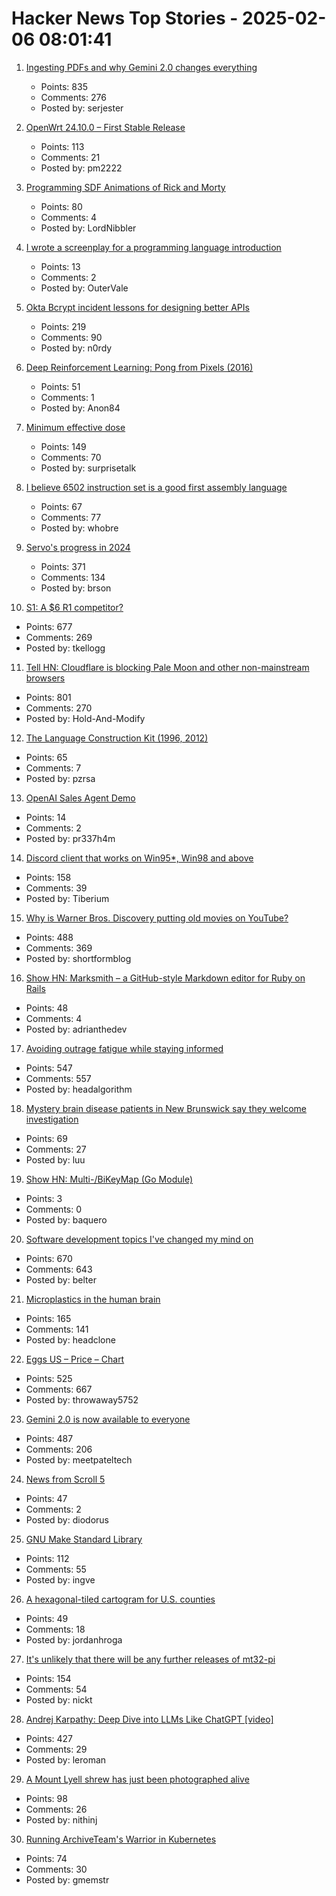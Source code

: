 # Hacker News Top Stories - 2025-02-06 08:01:41

1. [Ingesting PDFs and why Gemini 2.0 changes everything](https://www.sergey.fyi/articles/gemini-flash-2)
   - Points: 835
   - Comments: 276
   - Posted by: serjester

2. [OpenWrt 24.10.0 – First Stable Release](https://openwrt.org/releases/24.10/notes-24.10.0)
   - Points: 113
   - Comments: 21
   - Posted by: pm2222

3. [Programming SDF Animations of Rick and Morty](https://danielchasehooper.com/posts/code-animated-rick/)
   - Points: 80
   - Comments: 4
   - Posted by: LordNibbler

4. [I wrote a screenplay for a programming language introduction](https://jan.miksovsky.com/)
   - Points: 13
   - Comments: 2
   - Posted by: OuterVale

5. [Okta Bcrypt incident lessons for designing better APIs](https://n0rdy.foo/posts/20250121/okta-bcrypt-lessons-for-better-apis/)
   - Points: 219
   - Comments: 90
   - Posted by: n0rdy

6. [Deep Reinforcement Learning: Pong from Pixels (2016)](http://karpathy.github.io/2016/05/31/rl/)
   - Points: 51
   - Comments: 1
   - Posted by: Anon84

7. [Minimum effective dose](https://winnielim.org/journal/minimum-effective-dose/)
   - Points: 149
   - Comments: 70
   - Posted by: surprisetalk

8. [I believe 6502 instruction set is a good first assembly language](https://nemanjatrifunovic.substack.com/p/6502-is-a-good-starting-point-for)
   - Points: 67
   - Comments: 77
   - Posted by: whobre

9. [Servo's progress in 2024](https://servo.org/blog/2025/01/31/servo-in-2024/)
   - Points: 371
   - Comments: 134
   - Posted by: brson

10. [S1: A $6 R1 competitor?](https://timkellogg.me/blog/2025/02/03/s1)
   - Points: 677
   - Comments: 269
   - Posted by: tkellogg

11. [Tell HN: Cloudflare is blocking Pale Moon and other non-mainstream browsers](undefined)
   - Points: 801
   - Comments: 270
   - Posted by: Hold-And-Modify

12. [The Language Construction Kit (1996, 2012)](https://www.zompist.com/kit.html)
   - Points: 65
   - Comments: 7
   - Posted by: pzrsa

13. [OpenAI Sales Agent Demo](https://twitter.com/charliebitda/status/1887307980338856445)
   - Points: 14
   - Comments: 2
   - Posted by: pr337h4m

14. [Discord client that works on Win95*, Win98 and above](https://github.com/DiscordMessenger/dm)
   - Points: 158
   - Comments: 39
   - Posted by: Tiberium

15. [Why is Warner Bros. Discovery putting old movies on YouTube?](https://tedium.co/2025/02/05/warner-bros-youtube-full-movie-releases/)
   - Points: 488
   - Comments: 369
   - Posted by: shortformblog

16. [Show HN: Marksmith – a GitHub-style Markdown editor for Ruby on Rails](https://avohq.io/blog/ruby-on-rails-markdown-editor-marksmith)
   - Points: 48
   - Comments: 4
   - Posted by: adrianthedev

17. [Avoiding outrage fatigue while staying informed](https://www.scientificamerican.com/podcast/episode/how-to-avoid-outrage-fatigue-and-tune-in-without-burning-out/)
   - Points: 547
   - Comments: 557
   - Posted by: headalgorithm

18. [Mystery brain disease patients in New Brunswick say they welcome investigation](https://www.ctvnews.ca/atlantic/new-brunswick/article/good-first-step-nb-mystery-brain-disease-patients-welcome-new-investigation/)
   - Points: 69
   - Comments: 27
   - Posted by: luu

19. [Show HN: Multi-/BiKeyMap (Go Module)](https://github.com/aeimer/go-multikeymap)
   - Points: 3
   - Comments: 0
   - Posted by: baquero

20. [Software development topics I've changed my mind on](https://chriskiehl.com/article/thoughts-after-10-years)
   - Points: 670
   - Comments: 643
   - Posted by: belter

21. [Microplastics in the human brain](https://www.smithsonianmag.com/smart-news/the-human-brain-may-contain-as-much-as-a-spoons-worth-of-microplastics-new-research-suggests-180985995/)
   - Points: 165
   - Comments: 141
   - Posted by: headclone

22. [Eggs US – Price – Chart](https://tradingeconomics.com/commodity/eggs-us)
   - Points: 525
   - Comments: 667
   - Posted by: throwaway5752

23. [Gemini 2.0 is now available to everyone](https://blog.google/technology/google-deepmind/gemini-model-updates-february-2025/)
   - Points: 487
   - Comments: 206
   - Posted by: meetpateltech

24. [News from Scroll 5](https://scrollprize.substack.com/p/exciting-news-from-scroll-5)
   - Points: 47
   - Comments: 2
   - Posted by: diodorus

25. [GNU Make Standard Library](https://gmsl.jgc.org/)
   - Points: 112
   - Comments: 55
   - Posted by: ingve

26. [A hexagonal-tiled cartogram for U.S. counties](https://www.jordanroga.com/blog/introducing-a-hexagonal-tiled-cartogram-for-u-s-counties)
   - Points: 49
   - Comments: 18
   - Posted by: jordanhroga

27. [It's unlikely that there will be any further releases of mt32-pi](https://github.com/dwhinham/mt32-pi/blob/075b52809e77420c6e80828825fe42430336b369/README.md)
   - Points: 154
   - Comments: 54
   - Posted by: nickt

28. [Andrej Karpathy: Deep Dive into LLMs Like ChatGPT [video]](https://www.youtube.com/watch?v=7xTGNNLPyMI)
   - Points: 427
   - Comments: 29
   - Posted by: leroman

29. [A Mount Lyell shrew has just been photographed alive](https://www.sfgate.com/bayarea/article/elusive-california-mammal-photographed-20040772.php)
   - Points: 98
   - Comments: 26
   - Posted by: nithinj

30. [Running ArchiveTeam's Warrior in Kubernetes](https://gabrielsimmer.com/blog/archiveteam-warrior-kubernetes)
   - Points: 74
   - Comments: 30
   - Posted by: gmemstr

